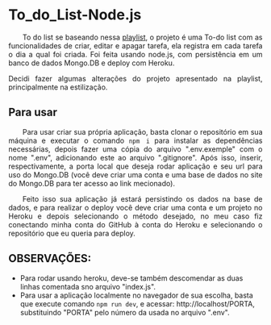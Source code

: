# To_do_List-Node.js
<p align="justify">&emsp;&emsp;To do list se baseando nessa <a href="https://youtube.com/playlist?list=PLR8JXremim5BhTIEpqbHcVkdeYE6lUaNh">playlist</a>, o projeto é uma To-do list com as funcionalidades de criar, editar e apagar tarefa, ela registra em cada tarefa o dia a qual foi criada. Foi feita usando node.js, com persistência em um banco de dados Mongo.DB e deploy com Heroku.</p>
<p align="justify">Decidi fazer algumas alterações do projeto apresentado na playlist, principalmente na estilização.</p>

## Para usar
<p align="justify">&emsp;&emsp;Para usar criar sua própria aplicação, basta clonar o repositório em sua máquina e executar o comando <code>npm i</code> para instalar as dependências necessárias, depois fazer uma cópia do arquivo ".env.exemple" com o nome ".env", adicionando este ao arquivo ".gitignore". Após isso, inserir, respectivamente, a porta local que deseja rodar aplicação e seu url para uso do Mongo.DB (você deve criar uma conta e uma base de dados no site do Mongo.DB para ter acesso ao link mecionado).</p>
<p align="justify">&emsp;&emsp;Feito isso sua aplicação já estará persistindo os dados na base de dados, e para realizar o deploy você deve criar uma conta e um projeto no Heroku e depois selecionando o método desejado, no meu caso fiz conectando minha conta do GitHub à conta do Heroku e selecionando o repositório que eu queria para deploy.</p>

## OBSERVAÇÕES:
- Para rodar usando heroku, deve-se também descomendar as duas linhas comentada sno arquivo "index.js". 
- Para usar a aplicação localmente no navegador de sua escolha, basta que execute comando <code>npm run dev</code>, e acessar: http://localhost/PORTA, substituindo "PORTA" pelo número da usada no arquivo ".env".
